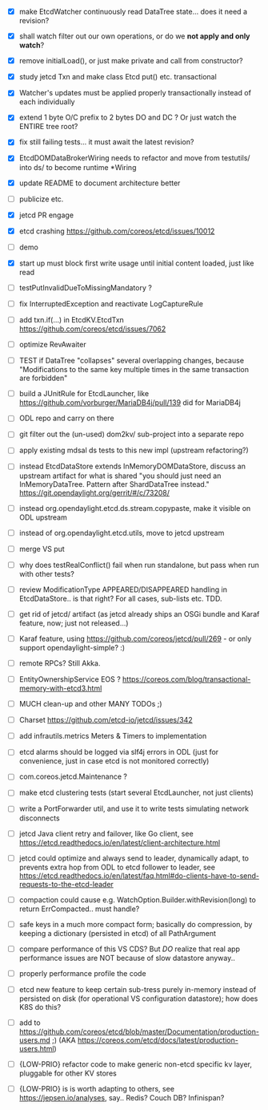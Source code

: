 
- [X] make EtcdWatcher continuously read DataTree state... does it need a revision?
- [X] shall watch filter out our own operations, or do we **not apply and only watch**?
- [X] remove initialLoad(), or just make private and call from constructor?

- [X] study jetcd Txn and make class Etcd put() etc. transactional
- [X] Watcher's updates must be applied properly transactionally instead of each individually
- [X] extend 1 byte O/C prefix to 2 bytes DO and DC ?  Or just watch the ENTIRE tree root?
- [X] fix still failing tests... it must await the latest revision?

- [X] EtcdDOMDataBrokerWiring needs to refactor and move from testutils/ into ds/ to become runtime *Wiring
- [X] update README to document architecture better
- [ ] publicize etc.
- [X] jetcd PR engage
- [X] etcd crashing https://github.com/coreos/etcd/issues/10012
- [ ] demo

- [X] start up must block first write usage until initial content loaded, just like read
- [ ] testPutInvalidDueToMissingMandatory ?
- [ ] fix InterruptedException and reactivate LogCaptureRule
- [ ] add txn.if(...) in EtcdKV.EtcdTxn https://github.com/coreos/etcd/issues/7062
- [ ] optimize RevAwaiter
- [ ] TEST if DataTree "collapses" several overlapping changes, because "Modifications to the same key multiple times in the same transaction are forbidden"
- [ ] build a JUnitRule for EtcdLauncher, like https://github.com/vorburger/MariaDB4j/pull/139 did for MariaDB4j

- [ ] ODL repo and carry on there
- [ ] git filter out the (un-used) dom2kv/ sub-project into a separate repo
- [ ] apply existing mdsal ds tests to this new impl (upstream refactoring?)
- [ ] instead EtcdDataStore extends InMemoryDOMDataStore, discuss an upstream artifact for what is shared
      "you should just need an InMemoryDataTree. Pattern after ShardDataTree instead."
      https://git.opendaylight.org/gerrit/#/c/73208/
- [ ] instead org.opendaylight.etcd.ds.stream.copypaste, make it visible on ODL upstream
- [ ] instead of org.opendaylight.etcd.utils, move to jetcd upstream

- [ ] merge VS put
- [ ] why does testRealConflict() fail when run standalone, but pass when run with other tests?
- [ ] review ModificationType APPEARED/DISAPPEARED handling in EtcdDataStore.. is that right? For all cases, sub-lists etc. TDD.

- [ ] get rid of jetcd/ artifact (as jetcd already ships an OSGi bundle and Karaf feature, now; just not released...)
- [ ] Karaf feature, using https://github.com/coreos/jetcd/pull/269 - or only support opendaylight-simple? :)

- [ ] remote RPCs?  Still Akka.
- [ ] EntityOwnershipService EOS ?  https://coreos.com/blog/transactional-memory-with-etcd3.html

- [ ] MUCH clean-up and other MANY TODOs ;)
- [ ] Charset https://github.com/etcd-io/jetcd/issues/342

- [ ] add infrautils.metrics Meters & Timers to implementation
- [ ] etcd alarms should be logged via slf4j errors in ODL (just for convenience, just in case etcd is not monitored correctly)
- [ ] com.coreos.jetcd.Maintenance ?

- [ ] make etcd clustering tests (start several EtcdLauncher, not just clients)
- [ ] write a PortForwarder util, and use it to write tests simulating network disconnects

- [ ] jetcd Java client retry and failover, like Go client, see https://etcd.readthedocs.io/en/latest/client-architecture.html

- [ ] jetcd could optimize and always send to leader, dynamically adapt, to prevents extra hop from ODL to etcd follower to leader, see https://etcd.readthedocs.io/en/latest/faq.html#do-clients-have-to-send-requests-to-the-etcd-leader

- [ ] compaction could cause e.g. WatchOption.Builder.withRevision(long) to return ErrCompacted.. must handle?

- [ ] safe keys in a much more compact form; basically do compression, by keeping a dictionary (persisted in etcd) of all PathArgument

- [ ] compare performance of this VS CDS? But *DO* realize that real app performance issues are NOT because of slow datastore anyway..

- [ ] properly performance profile the code

- [ ] etcd new feature to keep certain sub-tress purely in-memory instead of persisted on disk (for operational VS configuration datastore); how does K8S do this?

- [ ] add to https://github.com/coreos/etcd/blob/master/Documentation/production-users.md ;) (AKA https://coreos.com/etcd/docs/latest/production-users.html)

- [ ] {LOW-PRIO} refactor code to make generic non-etcd specific kv layer, pluggable for other KV stores
- [ ] {LOW-PRIO} is is worth adapting to others, see https://jepsen.io/analyses, say.. Redis?  Couch DB?  Infinispan?
